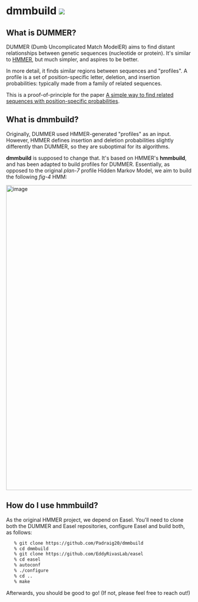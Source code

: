 # dmmbuild ![](https://img.shields.io/badge/license-BSD-brightgreen.svg)

## What is DUMMER?

DUMMER (Dumb Uncomplicated Match ModelER) aims to find distant
relationships between genetic sequences (nucleotide or protein).  It's
similar to [HMMER](http://hmmer.org), but much simpler, and aspires
to be better.

In more detail, it finds similar regions between sequences and
"profiles".  A profile is a set of position-specific letter, deletion,
and insertion probabilities: typically made from a family of related
sequences.

This is a proof-of-principle for the paper [A simple way to find
related sequences with position-specific probabilities](https://doi.org/10.1101/2025.03.14.643233).

## What is dmmbuild?

Originally, DUMMER used HMMER-generated "profiles" as an input.
However, HMMER defines insertion and deletion probabilities slightly
differently than DUMMER, so they are suboptimal for its algorithms.

**dmmbuild** is supposed to change that. It's based on HMMER's
**hmmbuild**, and has been adapted to build profiles for DUMMER.
Essentially, as opposed to the original *plan-7* profile Hidden
Markov Model, we aim to build the following *fig-4* HMM:

<img width="872" height="826" alt="image" src="https://github.com/user-attachments/assets/489fcb3e-a2c0-4db7-9074-6f820757a32d" />

## How do I use hmmbuild?

As the original HMMER project, we depend on Easel. You'll need to clone both the
DUMMER and Easel repositories, configure Easel and build both, as follows:

```bash
   % git clone https://github.com/Padraig20/dmmbuild
   % cd dmmbuild
   % git clone https://github.com/EddyRivasLab/easel
   % cd easel
   % autoconf
   % ./configure
   % cd ..
   % make
```

Afterwards, you should be good to go! (If not, please feel free to reach out!)
